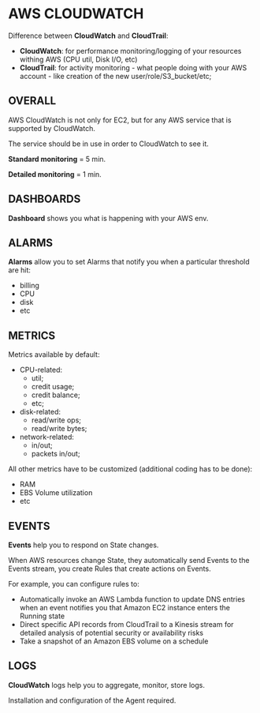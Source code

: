 # AWS CLOUDWATCH



Difference between **CloudWatch** and **CloudTrail**:
  - **CloudWatch**: for performance monitoring/logging of your resources withing AWS (CPU util, Disk I/O, etc)
  - **CloudTrail**: for activity monitoring - what people doing with your AWS account - like creation of the new user/role/S3_bucket/etc;


## OVERALL

AWS CloudWatch is not only for EC2, but for any AWS service that is supported by CloudWatch.

The service should be in use in order to CloudWatch to see it.

**Standard monitoring** = 5 min.

**Detailed monitoring** = 1 min.




## DASHBOARDS

**Dashboard** shows you what is happening with your AWS env.



## ALARMS

**Alarms** allow you to set Alarms that notify you when a particular threshold are hit:
  - billing
  - CPU
  - disk 
  - etc
  
  
## METRICS

Metrics available by default:
  - CPU-related:
    - util;
    - credit usage;
    - credit balance;
    - etc;
  - disk-related:
    - read/write ops;
    - read/write bytes;
  - network-related:
    - in/out;
    - packets in/out;
  
All other metrics have to be customized (additional coding has to be done):
  - RAM
  - EBS Volume utilization
  - etc
  
  
  
## EVENTS

**Events** help you to respond on State changes.

When AWS resources change State, they automatically send Events to the Events stream, you create Rules that create actions on Events.

For example, you can configure rules to:
  - Automatically invoke an AWS Lambda function to update DNS entries when an event notifies you that Amazon EC2 instance enters the Running state
  - Direct specific API records from CloudTrail to a Kinesis stream for detailed analysis of potential security or availability risks
  - Take a snapshot of an Amazon EBS volume on a schedule

## LOGS

**CloudWatch** logs help you to aggregate, monitor, store logs.

Installation and configuration of the Agent required.
































